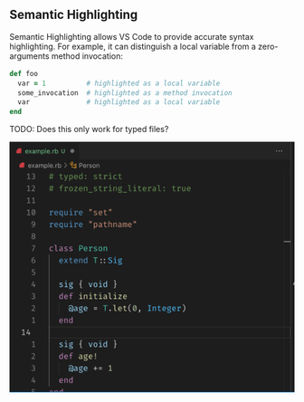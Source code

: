 ## Semantic Highlighting

Semantic Highlighting allows VS Code to provide accurate syntax highlighting. For example, it can distinguish a local variable from a zero-arguments method invocation:

```ruby
def foo
  var = 1          # highlighted as a local variable
  some_invocation  # highlighted as a method invocation
  var              # highlighted as a local variable
end
```

TODO: Does this only work for typed files?

![Semantic Highlighting](ruby-lsp-misc/semantic_highlighting.gif)

